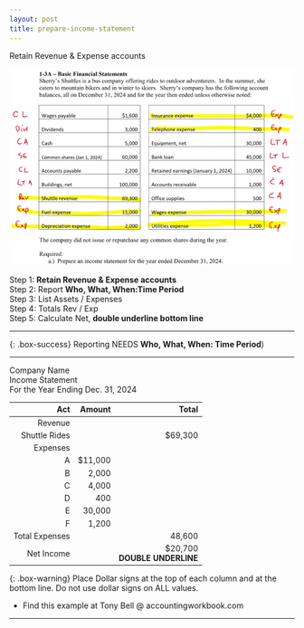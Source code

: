 ```yaml
---
layout: post
title: prepare-income-statement
---
```


Retain Revenue & Expense accounts


![Example Income Statement](/assets/tony-bell/prepare-income-statement.png)

Step 1: **Retain Revenue & Expense accounts**   
Step 2: Report **Who, What, When:Time Period**   
Step 3: List Assets / Expenses   
Step 4: Totals Rev / Exp    
Step 5: Calculate Net, **double underline bottom line**   

---

{: .box-success}
Reporting NEEDS **Who, What, When: Time Period**)

---

Company Name   
Income Statement   
For the Year Ending Dec. 31, 2024

| Act | Amount | Total |
|----:|-------:|------:|
| Revenue | | |
| Shuttle Rides | | $69,300 |
| Expenses | | |
| A | $11,000 | |
| B |   2,000 | |
| C |   4,000 | |
| D |    400 | |
| E |  30,000 | |
| F |   1,200 | |
| Total Expenses | |  48,600 |
| Net Income | | $20,700 <br> **DOUBLE UNDERLINE** |

{: .box-warning}
Place Dollar signs at the top of each column and at the bottom line. Do not use dollar signs on ALL values.

- Find this example at Tony Bell @ accountingworkbook.com

---
